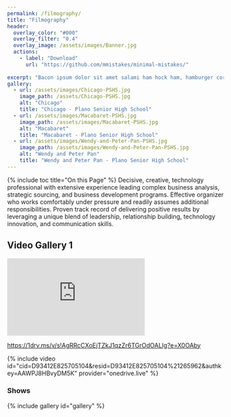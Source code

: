 ```yaml
---
permalink: /filmography/
title: "Filmography"
header:
  overlay_color: "#000"
  overlay_filter: "0.4"
  overlay_image: /assets/images/Banner.jpg
  actions:
    - label: "Download"
      url: "https://github.com/mmistakes/minimal-mistakes/"
    
excerpt: "Bacon ipsum dolor sit amet salami ham hock ham, hamburger corned beef short ribs kielbasa biltong t-bone drumstick tri-tip tail sirloin pork chop."
gallery:
  - url: /assets/images/Chicago-PSHS.jpg
    image_path: /assets/Chicago-PSHS.jpg
    alt: "Chicago"
    title: "Chicago - Plano Senior High School"
  - url: /assets/images/Macabaret-PSHS.jpg
    image_path: /assets/images/Macabaret-PSHS.jpg
    alt: "Macabaret"
    title: "Macabaret - Plano Senior High School"
  - url: /assets/images/Wendy-and-Peter-Pan-PSHS.jpg
    image_path: /assets/images/Wendy-and-Peter-Pan-PSHS.jpg
    alt: "Wendy and Peter Pan"
    title: "Wendy and Peter Pan - Plano Senior High School"
---
```

{% include toc title="On this Page" %}
Decisive, creative, technology professional with extensive experience leading complex business analysis, strategic sourcing, and business development programs. Effective organizer who works comfortably under pressure and readily assumes additional responsibilities. Proven track record of delivering positive results by leveraging a unique blend of leadership, relationship building, technology innovation, and communication skills.



## Video Gallery 1

<iframe src="https://onedrive.live.com/embed?cid=D93412E825705104&resid=D93412E825705104%21265962&authkey=AAWPJ8HBvyDM5Kg" width="320" height="180" frameborder="0" scrolling="no" allowfullscreen></iframe>

https://1drv.ms/v/s!AgRRcCXoEjTZkJ1qzZr6TGrOdOALIg?e=X0OAby

{% include video id="cid=D93412E825705104&resid=D93412E825705104%21265962&authkey=AAWPJ8HBvyDM5K" provider="onedrive.live" %}

### Shows
{% include gallery id="gallery" %}
